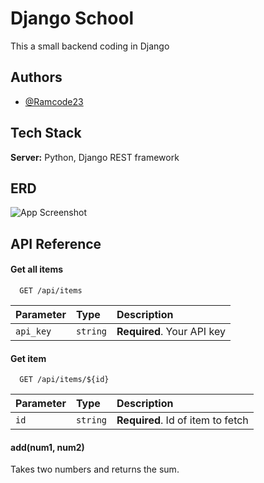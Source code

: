 
# Django School

This a small backend coding in Django

## Authors

- [@Ramcode23](https://github.com/Ramcode23)

  
## Tech Stack

**Server:** Python, Django REST framework

  
## ERD

![App Screenshot](https://via.placeholder.com/468x300?text=App+Screenshot+Here)

  
## API Reference

#### Get all items

```http
  GET /api/items
```

| Parameter | Type     | Description                |
| :-------- | :------- | :------------------------- |
| `api_key` | `string` | **Required**. Your API key |

#### Get item

```http
  GET /api/items/${id}
```

| Parameter | Type     | Description                       |
| :-------- | :------- | :-------------------------------- |
| `id`      | `string` | **Required**. Id of item to fetch |

#### add(num1, num2)

Takes two numbers and returns the sum.

  
